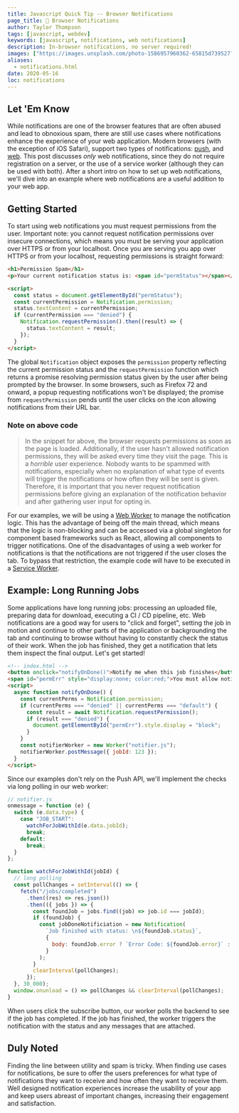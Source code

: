 ```yaml
---
title: Javascript Quick Tip -- Browser Notifications
page_title: 👋 Browser Notifications
author: Taylor Thompson
tags: [javascript, webdev]
keywords: [javascript, notifications, web notifications]
description: In-browser notifications, no server required!
images: ["https://images.unsplash.com/photo-1586957960362-65815d739527?ixlib=rb-1.2.1&ixid=eyJhcHBfaWQiOjEyMDd9&auto=format&fit=crop&w=1351&q=80"]
aliases:
  - notifications.html
date: 2020-05-16
loc: notifications
---
```


## Let 'Em Know

While notifications are one of the browser features that are often abused and lead to obnoxious spam, there are still use cases where notifications enhance the experience of your web application. Modern browsers (with the exception of iOS Safari), support two types of notifications: [push](https://developer.mozilla.org/en-US/docs/Web/API/Push_API), and [web](https://developer.mozilla.org/en-US/docs/Web/API/Notifications_API). This post discusses _only_ web notifications, since they do not require registration on a server, or the use of a service worker (although they can be used with both). After a short intro on how to set up web notifications, we'll dive into an example where web notifications are a useful addition to your web app.

## Getting Started

To start using web notifications you must request permissions from the user. Important note: you cannot request notification permissions over insecure connections, which means you must be serving your application over HTTPS or from your localhost. Once you are serving you app over HTTPS or from your localhost, requesting permissions is straight forward:

```html
<h1>Permission Spam</h1>
<p>Your current notification status is: <span id="permStatus"></span></p>

<script>
  const status = document.getElementById("permStatus");
  const currentPermission = Notification.permission;
  status.textContent = currentPermission;
  if (currentPermission === "denied") {
    Notification.requestPermission().then((result) => {
      status.textContent = result;
    });
  }
</script>
```

The global `Notification` object exposes the `permission` property reflecting the current permission status and the `requestPermission` function which returns a promise resolving permission status given by the user after being prompted by the browser. In some browsers, such as Firefox 72 and onward, a popup requesting notifications won't be displayed; the promise from `requestPermission` pends until the user clicks on the icon allowing notifications from their URL bar.

### Note on above code

> In the snippet for above, the browser requests permissions as soon as the page is loaded. Additionally, if the user hasn't allowed notification permissions, they will be asked every time they visit the page. This is a _*horrible*_ user experience. Nobody wants to be spammed with notifications, especially when no explanation of what type of events will trigger the notifications or how often they will be sent is given. Therefore, it is important that you never request notification permissions before giving an explanation of the notification behavior and after gathering user input for opting in.

For our examples, we will be using a [Web Worker](https://developer.mozilla.org/en-US/docs/Web/API/Web_Workers_API) to manage the notification logic. This has the advantage of being off the main thread, which means that the logic is non-blocking and can be accessed via a global singleton for component based frameworks such as React, allowing all components to trigger notifications. One of the disadvantages of using a web worker for notifications is that the notifications are not triggered if the user closes the tab. To bypass that restriction, the example code will have to be executed in a [Service Worker](serviceworker.html).

## Example: Long Running Jobs

Some applications have long running jobs: processing an uploaded file, preparing data for download, executing a CI / CD pipeline, etc. Web notifications are a good way for users to "click and forget", setting the job in motion and continue to other parts of the application or backgrounding the tab and continuing to browse without having to constantly check the status of their work. When the job has finished, they get a notification that lets them inspect the final output. Let's get started!

```html
<!-- index.html -->
<button onclick="notifyOnDone()">Notify me when this job finishes</button>
<span id="permErr" style="display:none; color:red;">You must allow notifications to subscribe to this job</span>
<script>
  async function notifyOnDone() {
    const currentPerms = Notification.permission;
    if (currentPerms === "denied" || currentPerms === "default") {
      const result = await Notification.requestPermission();
      if (result === "denied") {
        document.getElementById("permErr").style.display = "block";
      }
    }
    const notifierWorker = new Worker("notifier.js");
    notifierWorker.postMessage({ jobId: 123 });
  }
</script>
```

Since our examples don't rely on the Push API, we'll implement the checks via long polling in our web worker:

```javascript
// notifier.js
onmessage = function (e) {
  switch (e.data.type) {
    case "JOB_START":
      watchForJobWithId(e.data.jobId);
      break;
    default:
      break;
  }
};

function watchForJobWithId(jobId) {
  // long polling
  const pollChanges = setInterval(() => {
    fetch("/jobs/completed")
      .then((res) => res.json())
      .then(({ jobs }) => {
        const foundJob = jobs.find((job) => job.id === jobId);
        if (foundJob) {
          const jobDoneNotificiation = new Notification(
            `Job finished with status: \n${foundJob.status}`,
            {
              body: foundJob.error ? `Error Code: ${foundJob.error}` : "",
            }
          );
        }
        clearInterval(pollChanges);
      });
  }, 30_000);
  window.onunload = () => pollChanges && clearInterval(pollChanges);
}
```

When users click the subscribe button, our worker polls the backend to see if the job has completed. If the job has finished, the worker triggers the notification with the status and any messages that are attached.

## Duly Noted

Finding the line between utility and spam is tricky. When finding use cases for notifications, be sure to offer the users preferences for what type of notifications they want to receive and how often they want to receive them. Well designed notification experiences increase the usability of your app and keep users abreast of important changes, increasing their engagement and satisfaction.
